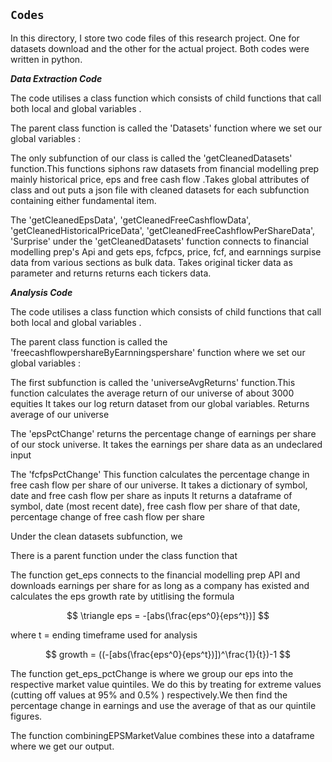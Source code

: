 ## `Codes`

In this directory, I store two code files of this research project. One for datasets download and the other for
the actual project. Both codes were written in python.

***Data Extraction Code***

The code utilises a class function which consists of child functions that 
call both local and global variables .

The parent class function is called the 'Datasets' function where we set our global variables : 

The only subfunction of our class is called the 'getCleanedDatasets' function.This functions siphons raw datasets from financial modelling prep mainly historical price, eps and free cash flow .Takes global attributes of class and out puts a json file with cleaned datasets for each subfunction containing either fundamental item.

The 'getCleanedEpsData', 'getCleanedFreeCashflowData', 'getCleanedHistoricalPriceData', 'getCleanedFreeCashflowPerShareData', 'Surprise' under the 'getCleanedDatasets' function connects to financial modelling prep's Api
and gets eps, fcfpcs, price, fcf, and earnnings surpise data from various sections as bulk data. Takes original ticker data as parameter and returns returns each tickers data.

***Analysis Code***

The code utilises a class function which consists of child functions that 
call both local and global variables .

The parent class function is called the 'freecashflowpershareByEarnningspershare' function where we set our global variables : 

The first subfunction is called the 'universeAvgReturns' function.This function calculates the average return of our universe of about 3000 equities It takes our log return dataset from our global variables. Returns average of our universe 

The 'epsPctChange' returns the percentage change of earnings per share of our stock universe. It takes the earnings per share data as an undeclared input 

The 'fcfpsPctChange' This function calculates the percentage change in free cash flow per share of our universe. It takes a dictionary of symbol, date and free cash flow per share as inputs
    It returns a dataframe of symbol, date (most recent date), free cash flow per share
    of that date, percentage change of free cash flow per share 





Under the clean datasets subfunction, we 
    
There is a parent function under the class  function that 

The function get_eps connects to the financial modelling prep API and downloads earnings per share for as long as a company has existed and calculates the eps growth rate by utitlising the formula 

$$
\triangle eps = -[abs(\frac{eps^0}{eps^t})]
$$

where t = ending timeframe used for analysis

$$
growth = ((-[abs(\frac{eps^0}{eps^t})])^\frac{1}{t})-1
$$

The function get_eps_pctChange is where we group our eps into the respective market value quintiles. We do this by treating for extreme values (cutting off values at 95% and 0.5% ) respectively.We then find the percentage change in earnings and use the average of that as our quintile figures.

The function combiningEPSMarketValue combines these into a  dataframe where we get our output.

